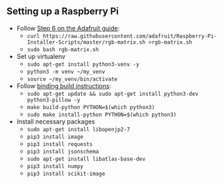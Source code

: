 ## Setting up a Raspberry Pi
* Follow [Step 6 on the Adafruit guide](https://learn.adafruit.com/adafruit-rgb-matrix-bonnet-for-raspberry-pi/driving-matrices#step-6-log-into-your-pi-to-install-and-run-software-1745233-16):
  * `curl https://raw.githubusercontent.com/adafruit/Raspberry-Pi-Installer-Scripts/master/rgb-matrix.sh >rgb-matrix.sh`
  * `sudo bash rgb-matrix.sh`
* Set up virtualenv
  * `sudo apt-get install python3-venv -y`
  * `python3 -m venv ~/my_venv`
  * `source ~/my_venv/bin/activate`
* Follow [binding build instructions](https://github.com/hzeller/rpi-rgb-led-matrix/tree/master/bindings/python):
  * `sudo apt-get update && sudo apt-get install python3-dev python3-pillow -y`
  * `make build-python PYTHON=$(which python3)`
  * `sudo make install-python PYTHON=$(which python3)`
* Install necessary packages
  * `sudo apt-get install libopenjp2-7`
  * `pip3 install image`
  * `pip3 install requests`
  * `pip3 install jsonschema`
  * `sudo apt-get install libatlas-base-dev`
  * `pip3 install numpy`
  * `pip3 install scikit-image`
